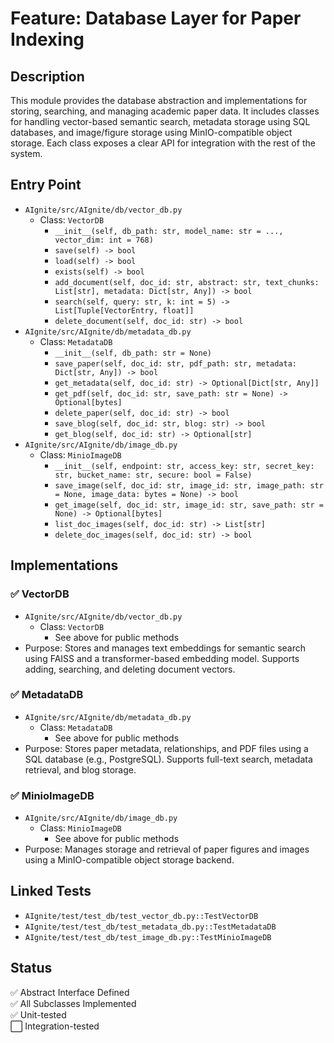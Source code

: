 # Feature: Database Layer for Paper Indexing

## Description
This module provides the database abstraction and implementations for storing, searching, and managing academic paper data. It includes classes for handling vector-based semantic search, metadata storage using SQL databases, and image/figure storage using MinIO-compatible object storage. Each class exposes a clear API for integration with the rest of the system.

## Entry Point
- `AIgnite/src/AIgnite/db/vector_db.py`
  - Class: `VectorDB`
    - `__init__(self, db_path: str, model_name: str = ..., vector_dim: int = 768)`
    - `save(self) -> bool`
    - `load(self) -> bool`
    - `exists(self) -> bool`
    - `add_document(self, doc_id: str, abstract: str, text_chunks: List[str], metadata: Dict[str, Any]) -> bool`
    - `search(self, query: str, k: int = 5) -> List[Tuple[VectorEntry, float]]`
    - `delete_document(self, doc_id: str) -> bool`
- `AIgnite/src/AIgnite/db/metadata_db.py`
  - Class: `MetadataDB`
    - `__init__(self, db_path: str = None)`
    - `save_paper(self, doc_id: str, pdf_path: str, metadata: Dict[str, Any]) -> bool`
    - `get_metadata(self, doc_id: str) -> Optional[Dict[str, Any]]`
    - `get_pdf(self, doc_id: str, save_path: str = None) -> Optional[bytes]`
    - `delete_paper(self, doc_id: str) -> bool`
    - `save_blog(self, doc_id: str, blog: str) -> bool`
    - `get_blog(self, doc_id: str) -> Optional[str]`
- `AIgnite/src/AIgnite/db/image_db.py`
  - Class: `MinioImageDB`
    - `__init__(self, endpoint: str, access_key: str, secret_key: str, bucket_name: str, secure: bool = False)`
    - `save_image(self, doc_id: str, image_id: str, image_path: str = None, image_data: bytes = None) -> bool`
    - `get_image(self, doc_id: str, image_id: str, save_path: str = None) -> Optional[bytes]`
    - `list_doc_images(self, doc_id: str) -> List[str]`
    - `delete_doc_images(self, doc_id: str) -> bool`

## Implementations

### ✅ VectorDB
- `AIgnite/src/AIgnite/db/vector_db.py`
  - Class: `VectorDB`
    - See above for public methods
- Purpose: Stores and manages text embeddings for semantic search using FAISS and a transformer-based embedding model. Supports adding, searching, and deleting document vectors.

### ✅ MetadataDB
- `AIgnite/src/AIgnite/db/metadata_db.py`
  - Class: `MetadataDB`
    - See above for public methods
- Purpose: Stores paper metadata, relationships, and PDF files using a SQL database (e.g., PostgreSQL). Supports full-text search, metadata retrieval, and blog storage.

### ✅ MinioImageDB
- `AIgnite/src/AIgnite/db/image_db.py`
  - Class: `MinioImageDB`
    - See above for public methods
- Purpose: Manages storage and retrieval of paper figures and images using a MinIO-compatible object storage backend.

## Linked Tests
- `AIgnite/test/test_db/test_vector_db.py::TestVectorDB`
- `AIgnite/test/test_db/test_metadata_db.py::TestMetadataDB`
- `AIgnite/test/test_db/test_image_db.py::TestMinioImageDB`

## Status
✅ Abstract Interface Defined  
✅ All Subclasses Implemented  
✅ Unit-tested  
⬜ Integration-tested 